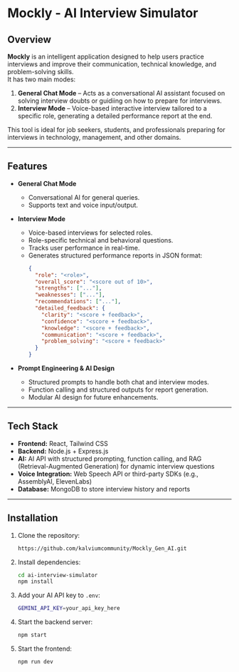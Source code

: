 # Mockly - AI Interview Simulator

## Overview
**Mockly** is an intelligent application designed to help users practice interviews and improve their communication, technical knowledge, and problem-solving skills.  
It has two main modes:  

1. **General Chat Mode** – Acts as a conversational AI assistant focused on solving interview doubts or guidiing on how to prepare for interviews.  
2. **Interview Mode** – Voice-based interactive interview tailored to a specific role, generating a detailed performance report at the end.

This tool is ideal for job seekers, students, and professionals preparing for interviews in technology, management, and other domains.

---

## Features

- **General Chat Mode**
  - Conversational AI for general queries.
  - Supports text and voice input/output.
  
- **Interview Mode**
  - Voice-based interviews for selected roles.
  - Role-specific technical and behavioral questions.
  - Tracks user performance in real-time.
  - Generates structured performance reports in JSON format:
    ```json
    {
      "role": "<role>",
      "overall_score": "<score out of 10>",
      "strengths": ["..."],
      "weaknesses": ["..."],
      "recommendations": ["..."],
      "detailed_feedback": {
        "clarity": "<score + feedback>",
        "confidence": "<score + feedback>",
        "knowledge": "<score + feedback>",
        "communication": "<score + feedback>",
        "problem_solving": "<score + feedback>"
      }
    }
    ```

- **Prompt Engineering & AI Design**
  - Structured prompts to handle both chat and interview modes.
  - Function calling and structured outputs for report generation.
  - Modular AI design for future enhancements.

---

## Tech Stack

- **Frontend:** React, Tailwind CSS  
- **Backend:** Node.js + Express.js  
- **AI:** AI API with structured prompting, function calling, and RAG (Retrieval-Augmented Generation) for dynamic interview questions  
- **Voice Integration:** Web Speech API or third-party SDKs (e.g., AssemblyAI, ElevenLabs)  
- **Database:** MongoDB to store interview history and reports

---

## Installation

1. Clone the repository:
    ```bash
    https://github.com/kalviumcommunity/Mockly_Gen_AI.git
    ```

2. Install dependencies:
    ```bash
    cd ai-interview-simulator
    npm install
    ```

3. Add your AI API key to `.env`:
    ```bash
    GEMINI_API_KEY=your_api_key_here
    ```

4. Start the backend server:
    ```bash
    npm start
    ```

5. Start the frontend:
    ```bash
    npm run dev
    ```

